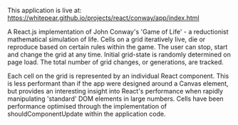 This application is live at: https://whitepear.github.io/projects/react/conway/app/index.html

A React.js implementation of John Conway's 'Game of Life' - a reductionist mathematical simulation of life. Cells on a grid iteratively live, die or reproduce based on certain rules within the game. The user can stop, start and change the grid at any time. Initial grid-state is randomly determined on page load. The total number of grid changes, or generations, are tracked.

Each cell on the grid is represented by an individual React component. This is less performant than if the app were designed around a Canvas element, but provides an interesting insight into React's performance when rapidly manipulating 'standard' DOM elements in large numbers. Cells have been performance optimised through the implementation of shouldComponentUpdate within the application code.
